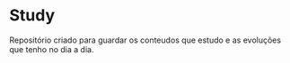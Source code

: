 # Study
Repositório criado para guardar os conteudos que estudo e as evoluções que tenho no dia a dia.